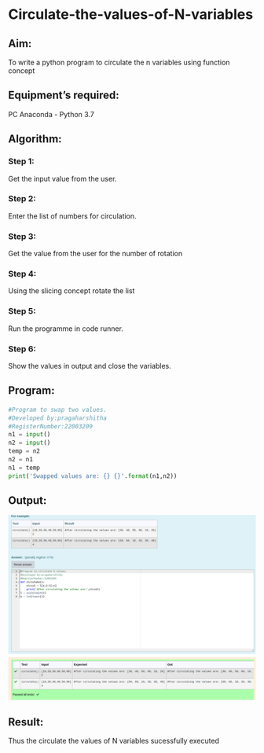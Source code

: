 # Circulate-the-values-of-N-variables
## Aim:
To write a python program to circulate the n variables using function concept
## Equipment’s required:
PC
Anaconda - Python 3.7
## Algorithm: 
### Step 1:
Get the input value from the user.
### Step 2:
Enter the list of numbers for circulation.
### Step 3: 
Get the value from the user for the number of rotation
### Step 4: 
Using the slicing concept rotate the list
### Step 5:
Run the programme in code runner. 
### Step 6: 
Show the values in output and close the variables.
## Program:
```python
#Program to swap two values.
#Developed by:pragaharshitha
#RegisterNumber:22003209
n1 = input()
n2 = input()
temp = n2
n2 = n1
n1 = temp
print('Swapped values are: {} {}'.format(n1,n2))
```

## Output:
![](/Screenshot%20from%202023-01-05%2010-54-02.png)

## Result:
Thus the circulate the values of N variables sucessfully executed